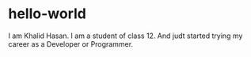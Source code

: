 # hello-world
I am Khalid Hasan. I am a student of class 12. And judt started trying my career as a Developer or Programmer.

